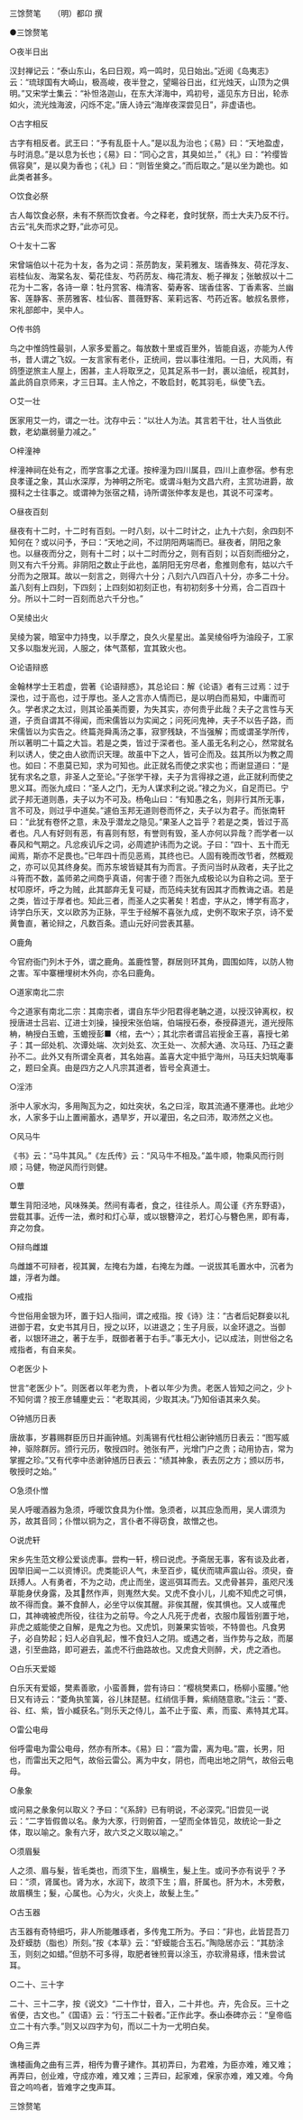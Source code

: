 三馀赘笔　　（明）都卬 撰  

●三馀赘笔  

○夜半日出  

汉封禅记云：“泰山东山，名曰日观，鸡一鸣时，见日始出。”近阅《岛夷志》云：“琉球国有大崎山，极高峻，夜半登之，望暘谷日出，红光烛天，山顶为之俱明。”又宋学士集云：“补怛洛迦山，在东大洋海中，鸡初号，遥见东方日出，轮赤如火，流光烛海波，闪烁不定。”唐人诗云“海岸夜深尝见日”，非虚语也。  

○古字相反  

古字有相反者。武王曰：“予有乱臣十人。”是以乱为治也；《易》曰：“天地盈虚，与时消息。”是以息为长也；《易》曰：“同心之言，其臭如兰，”《礼》曰：“衿缨皆佩容臭”，是以臭为香也；《礼》曰：“则皆坐奠之。”而后取之。”是以坐为跪也。如此类者甚多。  

○饮食必祭  

古人每饮食必祭，未有不祭而饮食者。今之释老，食时犹祭，而士大夫乃反不行。古云“礼失而求之野，”此亦可见。  

○十友十二客  

宋曾端伯以十花为十友，各为之词：茶苈韵友，茉莉雅友、瑞香殊友、荷花浮友、岩桂仙友、海棠名友、菊花佳友、芍药苈友、梅花清友、栀子禅友；张敏叔以十二花为十二客，各诗一章：牡丹赏客、梅清客、菊寿客、瑞香佳客、丁香素客、兰幽客、莲静客、荼苈雅客、桂仙客、蔷薇野客、茉莉远客、芍药近客。敏叔名景修，宋礼部郎中，吴中人。  

○传书鸽  

鸟之中惟鸽性最驯，人家多爱蓄之。每放数十里或百里外，皆能自返，亦能为人传书，昔人谓之飞奴。一友言家有老仆，正统间，尝以事往淮阳。一日，大风雨，有鸽堕逆旅主人屋上，困甚，主人将取烹之，见其足系书一封，裹以油纸，视其封，盖此鸽自京师来，才三日耳。主人怜之，不敢启封，乾其羽毛，纵使飞去。  

○艾一壮  

医家用艾一灼，谓之一壮。沈存中云：“以壮人为法。其言若干壮，壮人当依此数，老幼羸弱量力减之。”  

○梓潼神  

梓潼神祠在处有之，而学宫事之尤谨。按梓潼为四川属县，四川上直参宿。参有忠良孝谨之象，其山水深厚，为神明之所宅。或谓斗魁为文昌六府，主赏功进爵，故掇科之士往事之。或谓神为张宿之精，诗所谓张仲孝友是也，其说不可深考。  

○昼夜百刻  

昼夜有十二时，十二时有百刻。一时八刻，以十二时计之，止九十六刻，余四刻不知何在？或以问予，予曰：“天地之间，不过阴阳两端而已。昼夜者，阴阳之象也。以昼夜而分之，则有十二时；以十二时而分之，则有百刻；以百刻而细分之，则又有六千分焉。非阴阳之数止于此也，盖阴阳无穷尽者，愈推则愈有，姑以六千分而为之限耳。故以一刻言之，则得六十分；八刻六八四百八十分，亦多二十分。盖八刻有上四刻，下四刻；上四刻如初刻正也，有初初刻多十分焉，合二百四十分。所以十二时一百刻而总六千分也。”  

○吴绫出火  

吴绫为裳，暗室中力持曳，以手摩之，良久火星星出。盖吴绫俗呼为油段子，工家又多以脂发光润，人服之，体气蒸郁，宜其致火也。  

○论语辩惑  

金翰林学士王若虚，尝著《论语辩惑》，其总论曰：解《论语》者有三过焉：过于深也，过于高也，过于厚也。圣人之言亦人情而已，是以明白而易知，中庸而可久。学者求之太过，则其论虽美而要，为失其实，亦何贵乎此哉？夫子之言性与天道，子贡自谓其不得闻，而宋儒皆以为实闻之；问死问鬼神，夫子不以告子路，而宋儒皆以为实告之。终篇尧舜禹汤之事，寂寥残缺，不当强解；而或谓圣学所传，所以著明二十篇之大旨。若是之类，皆过于深者也。圣人虽无名利之心，然常就名利以诱人，使之由人欲而识天理。故虽中下之人，皆可企而及。兹其所以为教之周也。如曰：不患莫已知，求为可知也。此正就名而使之求实也；而谢显道曰：“是犹有求名之意，非圣人之至论。”子张学干禄，夫子为言得禄之道，此正就利而使之思义耳。而张九成曰：“圣人之门，无为人谋求利之说。”禄之为义，自足而已。宁武子邦无道则愚，夫子以为不可及。杨龟山曰：“有知愚之名，则非行其所无事，言不可及，则过乎中道矣。”遽伯玉邦无道则卷而怀之，夫子以为君子。而张南轩曰：“此犹有卷怀之意，未及乎潜龙之隐见。”果圣人之旨乎？若是之类，皆过于高者也。凡人有好则有恶，有喜则有怒，有誉则有毁，圣人亦何以异哉？而学者一以春风和气期之。凡忿疾讥斥之词，必周遮护讳而为之说。子曰：“四十、五十而无闻焉，斯亦不足畏也。”已年四十而见恶焉，其终也已。人固有晚而改节者，然概观之，亦可以见其终身矣。而苏东坡皆疑其有为而言。子贡问当时从政者，夫子比之斗筲而不数，盖师弟之间商乎真语，何害于德？而张九成极论以为自称之词。至于杖叩原坏，呼之为贼，此其鄙弃无复可疑，而范纯夫犹有因其才而教诲之语。若是之类，皆过于厚者也。知此三者，而圣人之实著矣！若虚，字从之，博学有高才，诗学白乐天，文以欧苏为正脉，平生于经解不喜张九成，史例不取宋子京，诗不爱黄鲁直，著论辩之，凡数百条。遗山元好问尝表其墓。  

○鹿角  

今官府衙门列木于外，谓之鹿角。盖鹿性警，群居则环其角，圆围如阵，以防人物之害。军中寨栅埋树木外向，亦名曰鹿角。  

○道家南北二宗  

今之道家有南北二宗：其南宗者，谓自东华少阳君得老聃之道，以授汉钟离权，权授唐进士吕岩、辽进士刘操，操授宋张伯端，伯端授石泰，泰授薛道光，道光授陈柟，柟授白玉蟾，玉蟾授彭■〈棺，去宀〉；其北宗者谓吕岩授金王喜，喜授七弟子：其一邱处机、次谭处端、次刘处玄、次王处一、次郝大通、次马珏、乃珏之妻孙不二。此外又有所谓全真者，其名始喜。盖喜大定中抵宁海州，马珏夫妇筑庵事之，题曰全真。由是四方之人凡宗其道者，皆号全真道士。  

○淫沛  

浙中人家水沟，多用陶瓦为之，如灶突状，名之曰淫，取其流通不壅滞也。此地少水，人家多于山上置闸蓄水，遇旱岁，开以灌田，名之曰沛，取沛然之义也。  

○风马牛  

《书》云：“马牛其风。”《左氏传》云：“风马牛不相及。”盖牛顺，物乘风而行则顺；马健，物逆风而行则健。  

○蕈  

蕈生背阳泾地，风味殊美。然间有毒者，食之，往往杀人。周公谨《齐东野语》，尝载其事。近传一法，煮时和灯心草，或以银簪淬之，若灯心与簪色黑，即有毒，弃之勿食。  

○辩鸟雌雄  

鸟雌雄不可辩者，视其翼，左掩右为雄，右掩左为雌。一说拔其毛置水中，沉者为雄，浮者为雌。  

○戒指  

今世俗用金银为环，置于妇人指间，谓之戒指。按《诗》注：“古者后妃群妾以礼进御于君，女史书其月日，授之以环，以进退之；生子月辰，以金环退之。当御者，以银环进之，著于左手，既御者著于右手。”事无大小，记以成法，则世俗之名戒指者，有自来矣。  

○老医少卜  

世言“老医少卜”。则医者以年老为贵，卜者以年少为贵。老医人皆知之问之，少卜不知何谓？按王彦辅麈史云：“老取其阅，少取其决。”乃知俗语其来久矣。  

○钟馗历日表  

唐故事，岁暮赐群臣历日并画钟馗。刘禹锡有代杜相公谢钟馗历日表云：“图写威神，驱除群厉。颁行元历，敬授四时。弛张有严，光增门户之贵；动用协吉，常为掌握之珍。”又有代李中丞谢钟馗历日表云：“绩其神象，表去厉之方；颁以历书，敬授时之始。”  

○急须仆憎  

吴人呼暖酒器为急须，呼暖饮食具为仆憎。急须者，以其应急而用，吴人谓须为苏，故其音同；仆憎以铜为之，言仆者不得窃食，故憎之也。  

○说虎轩  

宋乡先生范文穆公爱谈虎事。尝构一轩，榜曰说虎。予斋居无事，客有谈及此者，因举旧闻一二以资博识。虎类能识人气，未至百步，辄伏而啸声震山谷。须臾，奋跃搏人。人有勇者，不为之动，虎止而坐，逡巡弭耳而去。又虎骨甚异，虽咫尺浅草能身伏身露，及其然作声，则嵬然大矣。又虎不食小儿，儿痴不知虎之可惧，故不得而食。兼不食醉人，必坐守以俟其醒。非俟其醒，俟其惧也。又人或罹虎口，其神魂被虎所役，往往为之前导。今之人凡死于虎者，衣服巾履皆别置于地，非虎之威能使之自解，是鬼之为也。又虎饥，则兼果实皆啖，不特兽也。凡食男子，必自势起；妇人必自乳起，惟不食妇人之阴。或遇之者，当作势与之敌，而屡退，引至曲路，即可避去，盖虎不行曲路故也。又虎食犬则醉，犬，虎之酒也。  

○白乐天爱姬  

白乐天有爱姬，樊素善歌，小蛮善舞，尝有诗曰：“樱桃樊素口，杨柳小蛮腰。”他日又有诗云：“菱角执笙簧，谷儿抹琵琶。红绡信手舞，紫绡随意歌。”注云：“菱、谷、红、紫，皆小臧获名。”则乐天之侍儿，盖不止于蛮、素，而蛮、素特其尤耳。  

○雷公电母  

俗呼雷电为雷公电母，然亦有所本。《易》曰：“震为雷，离为电。”震，长男，阳也，而雷出天之阳气，故俗云雷公。离为中女，阴也，而电出地之阴气，故俗云电母。  

○彖象  

或问易之彖象何以取义？予曰：“《系辞》已有明说，不必深究。”旧尝见一说云：“二字皆假兽以名。彖为大豕，行则俯首，一望而全体皆见，故统论一卦之体，取以喻之。象有六牙，故六爻之义取以喻之。”  

○须眉髮  

人之须、眉与髮，皆毛类也，而须下生，眉横生，髮上生。或问予亦有说乎？予曰：“须，肾属也。肾为水，水润下，故须下生；眉，肝属也。肝为木，木旁敷，故眉横生；髮，心属也。心为火，火炎上，故髮上生。”  

○古玉器  

古玉器有奇特细巧，非人所能雕琢者，多传鬼工所为。予曰：“非也，此皆昆吾刀及虾蟆肪（脂也）所刻。”按《本草》云：“虾蟆能合玉石。”陶隐居亦云：“其肪涂玉，则刻之如蜡。”但肪不可多得，取肥者锉煎膏以涂玉，亦软滑易琢，惜未尝试耳。  

○二十、三十字  

二十、三十二字，按《说文》“二十作廿，音入，二十并也。卉，先合反。三十之省便，古文也。”《国语》云：“行玉二十毂者。”正作此字。泰山泰碑亦云：“皇帝临立二十有六季。”则又以四字为句，而以二十为一尤明白矣。  

○角三弄  

谯楼画角之曲有三弄，相传为曹子建作。其初弄曰，为君难，为臣亦难，难又难；再弄曰，创业难，守成亦难，难又难；三弄曰，起家难，保家亦难，难又难。今角音之呜呜者，皆难字之曳声耳。  

三馀赘笔  
